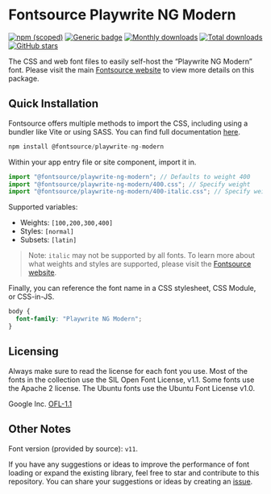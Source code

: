 # Fontsource Playwrite NG Modern

[![npm (scoped)](https://img.shields.io/npm/v/@fontsource/playwrite-ng-modern?color=brightgreen)](https://www.npmjs.com/package/@fontsource/playwrite-ng-modern) [![Generic badge](https://img.shields.io/badge/fontsource-passing-brightgreen)](https://github.com/fontsource/fontsource) [![Monthly downloads](https://badgen.net/npm/dm/@fontsource/playwrite-ng-modern)](https://github.com/fontsource/fontsource) [![Total downloads](https://badgen.net/npm/dt/@fontsource/playwrite-ng-modern)](https://github.com/fontsource/fontsource) [![GitHub stars](https://img.shields.io/github/stars/fontsource/fontsource.svg?style=social&label=Star)](https://github.com/fontsource/fontsource/stargazers)

The CSS and web font files to easily self-host the “Playwrite NG Modern” font. Please visit the main [Fontsource website](https://fontsource.org/fonts/playwrite-ng-modern) to view more details on this package.

## Quick Installation

Fontsource offers multiple methods to import the CSS, including using a bundler like Vite or using SASS. You can find full documentation [here](https://fontsource.org/docs/getting-started/introduction).

```javascript
npm install @fontsource/playwrite-ng-modern
```

Within your app entry file or site component, import it in.

```javascript
import "@fontsource/playwrite-ng-modern"; // Defaults to weight 400
import "@fontsource/playwrite-ng-modern/400.css"; // Specify weight
import "@fontsource/playwrite-ng-modern/400-italic.css"; // Specify weight and style
```

Supported variables:
- Weights: `[100,200,300,400]`
- Styles: `[normal]`
- Subsets: `[latin]`

> Note: `italic` may not be supported by all fonts. To learn more about what weights and styles are supported, please visit the [Fontsource website](https://fontsource.org/fonts/playwrite-ng-modern).

Finally, you can reference the font name in a CSS stylesheet, CSS Module, or CSS-in-JS.

```css
body {
  font-family: "Playwrite NG Modern";
}
```

## Licensing
Always make sure to read the license for each font you use. Most of the fonts in the collection use the SIL Open Font License, v1.1. Some fonts use the Apache 2 license. The Ubuntu fonts use the Ubuntu Font License v1.0.

Google Inc.
[OFL-1.1](http://scripts.sil.org/OFL)

## Other Notes
Font version (provided by source): `v11`.

If you have any suggestions or ideas to improve the performance of font loading or expand the existing library, feel free to star and contribute to this repository. You can share your suggestions or ideas by creating an [issue](https://github.com/fontsource/fontsource/issues).